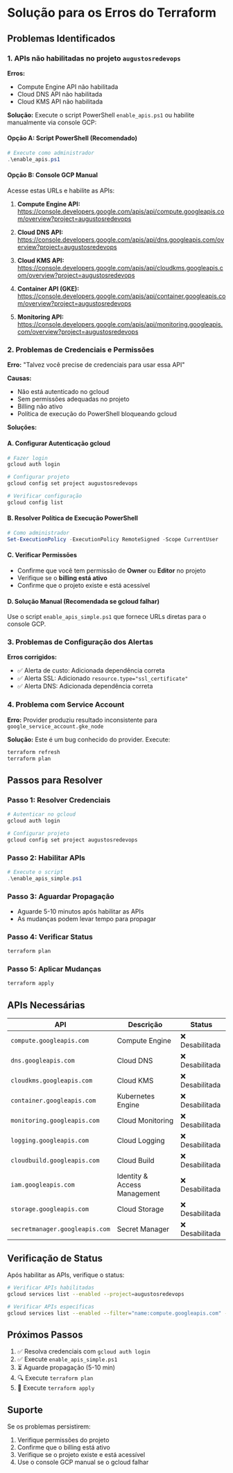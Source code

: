 # Solução para os Erros do Terraform

## Problemas Identificados

### 1. **APIs não habilitadas no projeto `augustosredevops`**

**Erros:**
- Compute Engine API não habilitada
- Cloud DNS API não habilitada  
- Cloud KMS API não habilitada

**Solução:**
Execute o script PowerShell `enable_apis.ps1` ou habilite manualmente via console GCP:

#### **Opção A: Script PowerShell (Recomendado)**
```powershell
# Execute como administrador
.\enable_apis.ps1
```

#### **Opção B: Console GCP Manual**
Acesse estas URLs e habilite as APIs:

1. **Compute Engine API:**
   https://console.developers.google.com/apis/api/compute.googleapis.com/overview?project=augustosredevops

2. **Cloud DNS API:**
   https://console.developers.google.com/apis/api/dns.googleapis.com/overview?project=augustosredevops

3. **Cloud KMS API:**
   https://console.developers.google.com/apis/api/cloudkms.googleapis.com/overview?project=augustosredevops

4. **Container API (GKE):**
   https://console.developers.google.com/apis/api/container.googleapis.com/overview?project=augustosredevops

5. **Monitoring API:**
   https://console.developers.google.com/apis/api/monitoring.googleapis.com/overview?project=augustosredevops

### 2. **Problemas de Credenciais e Permissões**

**Erro:** "Talvez você precise de credenciais para usar essa API"

**Causas:**
- Não está autenticado no gcloud
- Sem permissões adequadas no projeto
- Billing não ativo
- Política de execução do PowerShell bloqueando gcloud

**Soluções:**

#### **A. Configurar Autenticação gcloud**
```bash
# Fazer login
gcloud auth login

# Configurar projeto
gcloud config set project augustosredevops

# Verificar configuração
gcloud config list
```

#### **B. Resolver Política de Execução PowerShell**
```powershell
# Como administrador
Set-ExecutionPolicy -ExecutionPolicy RemoteSigned -Scope CurrentUser
```

#### **C. Verificar Permissões**
- Confirme que você tem permissão de **Owner** ou **Editor** no projeto
- Verifique se o **billing está ativo**
- Confirme que o projeto existe e está acessível

#### **D. Solução Manual (Recomendada se gcloud falhar)**
Use o script `enable_apis_simple.ps1` que fornece URLs diretas para o console GCP.

### 3. **Problemas de Configuração dos Alertas**

**Erros corrigidos:**
- ✅ Alerta de custo: Adicionada dependência correta
- ✅ Alerta SSL: Adicionado `resource.type="ssl_certificate"`
- ✅ Alerta DNS: Adicionada dependência correta

### 4. **Problema com Service Account**

**Erro:** Provider produziu resultado inconsistente para `google_service_account.gke_node`

**Solução:** Este é um bug conhecido do provider. Execute:
```bash
terraform refresh
terraform plan
```

## Passos para Resolver

### **Passo 1: Resolver Credenciais**
```bash
# Autenticar no gcloud
gcloud auth login

# Configurar projeto
gcloud config set project augustosredevops
```

### **Passo 2: Habilitar APIs**
```powershell
# Execute o script
.\enable_apis_simple.ps1
```

### **Passo 3: Aguardar Propagação**
- Aguarde 5-10 minutos após habilitar as APIs
- As mudanças podem levar tempo para propagar

### **Passo 4: Verificar Status**
```bash
terraform plan
```

### **Passo 5: Aplicar Mudanças**
```bash
terraform apply
```

## APIs Necessárias

| API | Descrição | Status |
|-----|-----------|--------|
| `compute.googleapis.com` | Compute Engine | ❌ Desabilitada |
| `dns.googleapis.com` | Cloud DNS | ❌ Desabilitada |
| `cloudkms.googleapis.com` | Cloud KMS | ❌ Desabilitada |
| `container.googleapis.com` | Kubernetes Engine | ❌ Desabilitada |
| `monitoring.googleapis.com` | Cloud Monitoring | ❌ Desabilitada |
| `logging.googleapis.com` | Cloud Logging | ❌ Desabilitada |
| `cloudbuild.googleapis.com` | Cloud Build | ❌ Desabilitada |
| `iam.googleapis.com` | Identity & Access Management | ❌ Desabilitada |
| `storage.googleapis.com` | Cloud Storage | ❌ Desabilitada |
| `secretmanager.googleapis.com` | Secret Manager | ❌ Desabilitada |

## Verificação de Status

Após habilitar as APIs, verifique o status:

```bash
# Verificar APIs habilitadas
gcloud services list --enabled --project=augustosredevops

# Verificar APIs específicas
gcloud services list --enabled --filter="name:compute.googleapis.com" --project=augustosredevops
```

## Próximos Passos

1. ✅ Resolva credenciais com `gcloud auth login`
2. ✅ Execute `enable_apis_simple.ps1`
3. ⏳ Aguarde propagação (5-10 min)
4. 🔍 Execute `terraform plan`
5. 🚀 Execute `terraform apply`

## Suporte

Se os problemas persistirem:
1. Verifique permissões do projeto
2. Confirme que o billing está ativo
3. Verifique se o projeto existe e está acessível
4. Use o console GCP manual se o gcloud falhar
